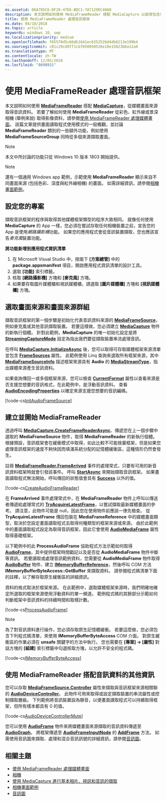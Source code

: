 ```yaml
---
ms.assetid: D6A785C6-DF28-47E6-BDC1-7A7129EC40A0
description: 本文說明如何使用 MediaFrameReader 搭配 MediaCapture 以取得包含來自擷取來源之音訊資料的 AudioFrames。
title: 使用 MediaFrameReader 處理音訊框架
ms.date: 04/18/2018
ms.topic: article
keywords: windows 10, uwp
ms.localizationpriority: medium
ms.openlocfilehash: f85570d5c66db1641ec6352526d4db6213e199b4
ms.sourcegitcommit: c01c29cd97f1cbf050950526e18e15823b6a12a0
ms.translationtype: MT
ms.contentlocale: zh-TW
ms.lasthandoff: 12/05/2018
ms.locfileid: "8698931"
---
```

# <a name="process-audio-frames-with-mediaframereader"></a>使用 MediaFrameReader 處理音訊框架

本文說明如何使用 [**MediaFrameReader**](https://msdn.microsoft.com/library/windows/apps/Windows.Media.Capture.Frames.MediaFrameReader) 搭配 [**MediaCapture**](https://msdn.microsoft.com/library/windows/apps/Windows.Media.Capture.MediaCapture)，從媒體畫面來源取得音訊資料。 若要了解如何使用 **MediaFrameReader** 從彩色、紅外線或景深相機 (舉例來說) 取得影像資料，請參閱[使用 MediaFrameReader 處理媒體畫面](process-media-frames-with-mediaframereader.md)。 該篇文章提供畫面讀取程式使用模式的一般概觀，並討論 **MediaFrameReader** 類別的一些額外功能，例如使用 **MediaFrameSourceGroup** 同時從多個來源擷取畫面。 

> [!NOTE] 
> 本文中所討論的功能只從 Windows 10 版本 1803 開始提供。

> [!NOTE] 
> 還有一個通用 Windows app 範例，示範使用 **MediaFrameReader** 顯示來自不同畫面來源 (包括色彩、深度與紅外線相機) 的畫面。 如需詳細資訊，請參閱[相機畫面範例](http://go.microsoft.com/fwlink/?LinkId=823230)。

## <a name="setting-up-your-project"></a>設定您的專案
擷取音訊框架的程序與取得其他媒體框架類型的程序大致相同。 就像任何使用 **MediaCapture** 的 App 一樣，您必須在嘗試存取任何相機裝置之前，宣告您的 App 是使用*網路攝影機*功能。 如果您的應用程式會從音訊裝置擷取，您也應該宣告*麥克風*裝置功能。 

**將功能新增到應用程式資訊清單**

1.  在 Microsoft Visual Studio 中，按兩下 **\[方案總管\]** 中的 **package.appxmanifest** 項目，開啟應用程式資訊清單的設計工具。
2.  選取 **\[功能\]** 索引標籤。
3.  核取 **\[網路攝影機\]** 方塊和 **\[麥克風\]** 方塊。
4.  如果要存取圖片媒體櫃和視訊媒體櫃，請選取 **\[圖片媒體櫃\]** 方塊和 **\[視訊媒體櫃\]** 方塊。



## <a name="select-frame-sources-and-frame-source-groups"></a>選取畫面來源和畫面來源群組

擷取音訊框架的第一個步驟是初始化代表音訊資料來源的 [**MediaFrameSource**](https://msdn.microsoft.com/library/windows/apps/Windows.Media.Capture.Frames.MediaFrameSource)，例如麥克風或其他音訊擷取裝置。 若要這樣做，您必須建立 [**MediaCapture**](https://msdn.microsoft.com/library/windows/apps/Windows.Media.Capture.MediaCapture) 物件的新執行個體。 針對此範例，**MediaCapture** 的唯一初始化設定是將 [**StreamingCaptureMode**](https://docs.microsoft.com/uwp/api/windows.media.capture.mediacaptureinitializationsettings.streamingcapturemode) 設定為指出我們要從擷取裝置串流處理音訊。 

在呼叫 [**MediaCapture.InitializeAsync**](https://docs.microsoft.com/uwp/api/windows.media.capture.mediacapture.initializeasync) 後，您可以取得可存取媒體框架來源清單並包含 [**FrameSources**](https://docs.microsoft.com/uwp/api/windows.media.capture.mediacapture.framesources) 屬性。 此範例使用 Linq 查詢來選取所有框架來源，其中 [**MediaFrameSourceInfo**](https://docs.microsoft.com/uwp/api/windows.media.capture.frames.mediaframesourceinfo) 描述框架來源具有 **Audio** 的 [**MediaStreamType**](https://docs.microsoft.com/uwp/api/windows.media.capture.frames.mediaframesourceinfo.mediastreamtype)，指出媒體來源產生音訊資料。

如果查詢傳回一或多個框架來源，您可以檢查 [**CurrentFormat**](https://docs.microsoft.com/uwp/api/windows.media.capture.frames.mediaframesource.currentformat) 屬性以查看來源是否支援您想要的音訊格式，在此範例中，是浮動音訊資料。 查看 [**AudioEncodingProperties**](https://docs.microsoft.com/uwp/api/windows.media.capture.frames.mediaframeformat.audioencodingproperties) 以確定來源支援您想要的音訊編碼。

[!code-cs[InitAudioFrameSource](./code/Frames_Win10/Frames_Win10/MainPage.xaml.cs#SnippetInitAudioFrameSource)]

## <a name="create-and-start-the-mediaframereader"></a>建立並開始 MediaFrameReader

透過呼叫 [**MediaCapture.CreateFrameReaderAsync**](https://docs.microsoft.com/uwp/api/windows.media.capture.mediacapture.createframereaderasync#Windows_Media_Capture_MediaCapture_CreateFrameReaderAsync_Windows_Media_Capture_Frames_MediaFrameSource_)、傳遞您在上一個步驟中選取的 **MediaFrameSource** 物件，取得 **MediaFrameReader** 的新執行個體。 根據預設，音訊框架會在緩衝模式中取得，如此比較不可能捨棄框架，但是如果您處理音訊框架的速度不夠快因而填滿系統分配的記憶體緩衝區，這種情形仍然會發生。

註冊 [**MediaFrameReader.FrameArrived**](*https://docs.microsoft.com/uwp/api/windows.media.capture.frames.mediaframereader.framearrived) 事件的處理常式，只要有可用的新音訊資料框架時就會引發該事件。 呼叫 [**StartAsync**](https://docs.microsoft.com/uwp/api/windows.media.capture.frames.mediaframereader.startasync) 來開始擷取音訊框架。 如果畫面讀取程式無法開始，呼叫傳回的狀態值會具有 [**Success**](https://docs.microsoft.com/uwp/api/windows.media.capture.frames.mediaframereaderstartstatus) 以外的值。

[!code-cs[CreateAudioFrameReader](./code/Frames_Win10/Frames_Win10/MainPage.xaml.cs#SnippetCreateAudioFrameReader)]

在 **FrameArrived** 事件處理常式中，在 **MediaFrameReader** 物件上呼叫以傳送者傳遞給處理常式的 [**TryAcquireLatestFrame**](https://docs.microsoft.com/uwp/api/windows.media.capture.frames.mediaframereader.tryacquirelatestframe)，以嘗試擷取最新媒體畫面的參考。 請注意，此物件可能是 null，因此您在使用物件前應該一律先檢查。 從 **TryAcquireLatestFrame** 傳回包裝在 **MediaFrameReference** 中的媒體畫面類型，取決於您設定畫面讀取程式去取得何種類型的框架來源或來源。 由於此範例中的畫面讀取程式設定為取得音訊框架，因此它會使用 [**AudioMediaFrame**](https://docs.microsoft.com/uwp/api/windows.media.capture.frames.mediaframereference.audiomediaframe) 屬性取得基礎框架。 

以下範例中的此 **ProcessAudioFrame** 協助程式方法示範如何取得 [**AudioFrame**](https://docs.microsoft.com/uwp/api/windows.media.audioframe)，其中提供框架時間戳記以及是否從 **AudioMediaFrame** 物件中斷等資訊。 若要讀取或處理音訊範例資料，您需要從 **AudioMediaFrame** 物件取得 [**AudioBuffer**](https://docs.microsoft.com/uwp/api/windows.media.audiobuffer) 物件、建立 [**IMemoryBufferReference**](https://docs.microsoft.com/uwp/api/windows.foundation.imemorybufferreference)，然後呼叫 COM 方法 **IMemoryBufferByteAccess::GetBuffer** 來擷取資料。 請參閱程式碼清單下面的註釋，以了解存取原生緩衝區的詳細資訊。

資料的格式取決於框架來源。 在此範例中，選取媒體框架來源時，我們明確地確定所選取的框架來源使用浮動資料的單一頻道。 範例程式碼的其餘部分示範如何判斷框架中音訊資料的持續時間和取樣計數。  

[!code-cs[ProcessAudioFrame](./code/Frames_Win10/Frames_Win10/MainPage.xaml.cs#SnippetProcessAudioFrame)]

> [!NOTE] 
> 為了對音訊資料進行操作，您必須存取原生記憶體緩衝。 若要這麼做，您必須包含下列程式碼清單，來使用 **IMemoryBufferByteAccess** COM 介面。 對原生緩衝區的作業必須在 **unsafe** 關鍵字的方法中執行。 您也需要在 **\[專案\] -> \[屬性\]** 對話方塊的 **\[組建\]** 索引標籤中勾選核取方塊，以允許不安全的程式碼。

[!code-cs[IMemoryBufferByteAccess](./code/Frames_Win10/Frames_Win10/FrameRenderer.cs#SnippetIMemoryBufferByteAccess)]

## <a name="additional-information-on-using-mediaframereader-with-audio-data"></a>使用 MediaFrameReader 搭配音訊資料的其他資訊

您可以存取 [**MediaFrameSource.Controller**](https://docs.microsoft.com/uwp/api/windows.media.capture.frames.mediaframesource.controller) 屬性來擷取與音訊框架來源相關聯的 [**AudioDeviceController**](https://docs.microsoft.com/uwp/api/Windows.Media.Devices.AudioDeviceController)。 此物件可用來取得或設定擷取裝置的串流屬性或控制擷取層級。 下列範例將音訊裝置設為靜音，以便畫面讀取程式可以持續取得框架，但所有樣本都具有 0 的值。

[!code-cs[AudioDeviceControllerMute](./code/Frames_Win10/Frames_Win10/MainPage.xaml.cs#SnippetAudioDeviceControllerMute)]

您可以使用 [**AudioFrame**](https://docs.microsoft.com/uwp/api/windows.media.audioframe) 物件來將媒體畫面來源擷取的音訊資料傳遞至 [**AudioGraph**](https://docs.microsoft.com/uwp/api/windows.media.audio.audiograph)。 將框架傳遞至 [**AudioFrameInputNode**](https://docs.microsoft.com/en-us/uwp/api/windows.media.audio.audioframeinputnode) 的 [**AddFrame**](https://docs.microsoft.com/uwp/api/windows.media.audio.audioframeinputnode.addframe) 方法。 如需使用音訊圖來擷取、處理和混合音訊訊號的詳細資訊，請參閱[音訊圖](audio-graphs.md)。

## <a name="related-topics"></a>相關主題

* [使用 MediaFrameReader 處理媒體畫面](process-media-frames-with-mediaframereader.md)
* [相機](camera.md)
* [使用 MediaCapture 進行基本相片、視訊和音訊的擷取](basic-photo-video-and-audio-capture-with-MediaCapture.md)
* [相機畫面範例](http://go.microsoft.com/fwlink/?LinkId=823230)
* [音訊圖](audio-graphs.md)
 






